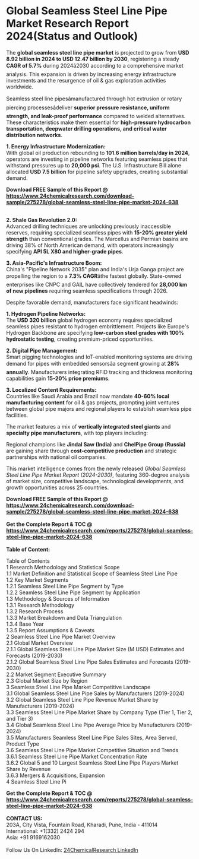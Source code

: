 <h1>Global Seamless Steel Line Pipe Market Research Report 2024(Status and Outlook)</h1><p>The <strong>global seamless steel line pipe market</strong> is projected to grow from <strong>USD 8.92 billion in 2024 to USD 12.47 billion by 2030</strong>, registering a steady <strong>CAGR of 5.7%</strong> during 2024â2030 according to a comprehensive market analysis. This expansion is driven by increasing energy infrastructure investments and the resurgence of oil &amp; gas exploration activities worldwide.</p><p>Seamless steel line pipesâmanufactured through hot extrusion or rotary piercing processesâdeliver <strong>superior pressure resistance, uniform strength, and leak-proof performance</strong> compared to welded alternatives. These characteristics make them essential for <strong>high-pressure hydrocarbon transportation, deepwater drilling operations, and critical water distribution networks</strong>.</p><p><strong>1. Energy Infrastructure Modernization:</strong><br>
With global oil production rebounding to <strong>101.6 million barrels/day in 2024</strong>, operators are investing in pipeline networks featuring seamless pipes that withstand pressures up to <strong>20,000 psi</strong>. The U.S. Infrastructure Bill alone allocated <strong>USD 7.5 billion</strong> for pipeline safety upgrades, creating substantial demand.</p><div><b>Download FREE Sample of this Report @ 
            <a href="https://www.24chemicalresearch.com/download-sample/275278/global-seamless-steel-line-pipe-market-2024-638">
            https://www.24chemicalresearch.com/download-sample/275278/global-seamless-steel-line-pipe-market-2024-638</a></b></div><br><p><strong>2. Shale Gas Revolution 2.0:</strong><br>
Advanced drilling techniques are unlocking previously inaccessible reserves, requiring specialized seamless pipes with <strong>15-20% greater yield strength</strong> than conventional grades. The Marcellus and Permian basins are driving 38% of North American demand, with operators increasingly specifying <strong>API 5L X80 and higher-grade pipes</strong>.</p><p><strong>3. Asia-Pacific's Infrastructure Boom:</strong><br>
China's "Pipeline Network 2035" plan and India's Urja Ganga project are propelling the region to a <strong>7.3% CAGR</strong>âthe fastest globally. State-owned enterprises like CNPC and GAIL have collectively tendered for <strong>28,000 km of new pipelines</strong> requiring seamless specifications through 2026.</p><p>Despite favorable demand, manufacturers face significant headwinds:</p><p><strong>1. Hydrogen Pipeline Networks:</strong><br>
The <strong>USD 320 billion</strong> global hydrogen economy requires specialized seamless pipes resistant to hydrogen embrittlement. Projects like Europe's Hydrogen Backbone are specifying <strong>low-carbon steel grades with 100% hydrostatic testing</strong>, creating premium-priced opportunities.</p><p><strong>2. Digital Pipe Management:</strong><br>
Smart pigging technologies and IoT-enabled monitoring systems are driving demand for pipes with embedded sensorsâa segment growing at <strong>28% annually</strong>. Manufacturers integrating RFID tracking and thickness monitoring capabilities gain <strong>15-20% price premiums</strong>.</p><p><strong>3. Localized Content Requirements:</strong><br>
Countries like Saudi Arabia and Brazil now mandate <strong>40-60% local manufacturing content</strong> for oil &amp; gas projects, prompting joint ventures between global pipe majors and regional players to establish seamless pipe facilities.</p><p>The market features a mix of <strong>vertically integrated steel giants</strong> and <strong>specialty pipe manufacturers</strong>, with top players including:</p><p>Regional champions like <strong>Jindal Saw (India)</strong> and <strong>ChelPipe Group (Russia)</strong> are gaining share through <strong>cost-competitive production</strong> and strategic partnerships with national oil companies.</p><p>This market intelligence comes from the newly released <em>Global Seamless Steel Line Pipe Market Report (2024-2030)</em>, featuring 360-degree analysis of market size, competitive landscape, technological developments, and growth opportunities across 25 countries.</p><div><b>Download FREE Sample of this Report @ 
            <a href="https://www.24chemicalresearch.com/download-sample/275278/global-seamless-steel-line-pipe-market-2024-638">
            https://www.24chemicalresearch.com/download-sample/275278/global-seamless-steel-line-pipe-market-2024-638</a></b></div><br><div><b>Get the Complete Report & TOC @ 
            <a href="https://www.24chemicalresearch.com/reports/275278/global-seamless-steel-line-pipe-market-2024-638">
            https://www.24chemicalresearch.com/reports/275278/global-seamless-steel-line-pipe-market-2024-638</a></b></div><br>
            <b>Table of Content:</b><p>Table of Contents<br />
1 Research Methodology and Statistical Scope<br />
1.1 Market Definition and Statistical Scope of Seamless Steel Line Pipe<br />
1.2 Key Market Segments<br />
1.2.1 Seamless Steel Line Pipe Segment by Type<br />
1.2.2 Seamless Steel Line Pipe Segment by Application<br />
1.3 Methodology & Sources of Information<br />
1.3.1 Research Methodology<br />
1.3.2 Research Process<br />
1.3.3 Market Breakdown and Data Triangulation<br />
1.3.4 Base Year<br />
1.3.5 Report Assumptions & Caveats<br />
2 Seamless Steel Line Pipe Market Overview<br />
2.1 Global Market Overview<br />
2.1.1 Global Seamless Steel Line Pipe Market Size (M USD) Estimates and Forecasts (2019-2030)<br />
2.1.2 Global Seamless Steel Line Pipe Sales Estimates and Forecasts (2019-2030)<br />
2.2 Market Segment Executive Summary<br />
2.3 Global Market Size by Region<br />
3 Seamless Steel Line Pipe Market Competitive Landscape<br />
3.1 Global Seamless Steel Line Pipe Sales by Manufacturers (2019-2024)<br />
3.2 Global Seamless Steel Line Pipe Revenue Market Share by Manufacturers (2019-2024)<br />
3.3 Seamless Steel Line Pipe Market Share by Company Type (Tier 1, Tier 2, and Tier 3)<br />
3.4 Global Seamless Steel Line Pipe Average Price by Manufacturers (2019-2024)<br />
3.5 Manufacturers Seamless Steel Line Pipe Sales Sites, Area Served, Product Type<br />
3.6 Seamless Steel Line Pipe Market Competitive Situation and Trends<br />
3.6.1 Seamless Steel Line Pipe Market Concentration Rate<br />
3.6.2 Global 5 and 10 Largest Seamless Steel Line Pipe Players Market Share by Revenue<br />
3.6.3 Mergers & Acquisitions, Expansion<br />
4 Seamless Steel Line Pi</p><div><b>Get the Complete Report & TOC @ 
            <a href="https://www.24chemicalresearch.com/reports/275278/global-seamless-steel-line-pipe-market-2024-638">
            https://www.24chemicalresearch.com/reports/275278/global-seamless-steel-line-pipe-market-2024-638</a></b></div><br><b>CONTACT US:</b><br>
            203A, City Vista, Fountain Road, Kharadi, Pune, India - 411014<br>
            International: +1(332) 2424 294<br>
            Asia: +91 9169162030 <br><br>
            Follow Us On LinkedIn: <a href="https://www.linkedin.com/company/24chemicalresearch/">24ChemicalResearch LinkedIn</a>